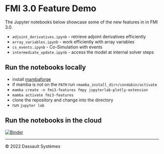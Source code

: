 # FMI 3.0 Feature Demo

The Jupyter notebooks below showcase some of the new features in in FMI 3.0.

- `adjoint_derivatives.ipynb` - retrieve adjoint derivatives efficiently
- `array_variables.ipynb` - work efficiently with array variables
- `cs_events.ipynb` - Co-Simulation with events
- `intermediate_update.ipynb` - access the model at internal solver steps

## Run the notebooks locally

- install [mambaforge](https://github.com/conda-forge/miniforge#mambaforge)
- if mamba is not on the `PATH` run `<mamba_install_dir>/condabin/activate`
- `mamba create -n fmi3-features fmpy jupyterlab-plotly-extension`
- `mamba activate fmi3-features`
- clone the repository and change into the directory
- run `jupyter lab`

## Run the notebooks in the cloud

[![Binder](https://mybinder.org/badge_logo.svg)](https://mybinder.org/v2/gh/t-sommer/fmi3-features/HEAD)

------------------------------------

&copy; 2022 Dassault Syst&egrave;mes
